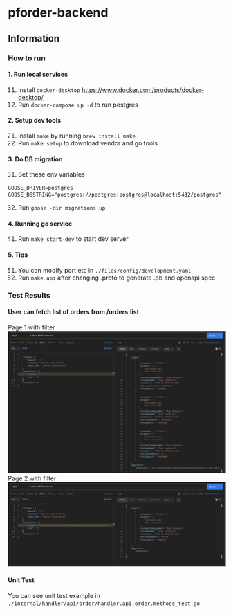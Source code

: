 # pforder-backend

## Information
### How to run
#### 1. Run local services
11. Install `docker-desktop` https://www.docker.com/products/docker-desktop/
12. Run `docker-compose up -d` to run postgres

#### 2. Setup dev tools
21. Install `make` by running `brew install make`
22. Run `make setup` to download vendor and go tools

#### 3. Do DB migration
31. Set these env variables
```
GOOSE_DRIVER=postgres
GOOSE_DBSTRING="postgres://postgres:postgres@localhost:5432/postgres"
```
32. Run `goose -dir migrations up`

#### 4. Running go service
41. Run `make start-dev` to start dev server

#### 5. Tips
51. You can modify port etc in `./files/config/development.yaml`
52. Run `make api` after changing .proto to generate .pb and openapi spec

### Test Results
#### User can fetch list of orders from /orders:list
Page 1 with filter
![page_1_filter](./files/screenshots/page_1_filter.png)
Page 2 with filter
![page_2_filter](./files/screenshots/page_2_filter.png)

#### Unit Test
You can see unit test example in `./internal/handler/api/order/handler.api.order.methods_test.go`